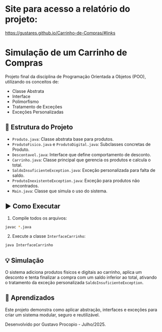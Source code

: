 # Site para acesso a relatório do projeto:
https://gustares.github.io/Carrinho-de-Compras/#links
# Simulação de um Carrinho de Compras

Projeto final da disciplina de Programação Orientada a Objetos (POO), utilizando os conceitos de:

- Classe Abstrata
- Interface
- Polimorfismo
- Tratamento de Exceções
- Exceções Personalizadas

## 📁 Estrutura do Projeto

- `Produto.java`: Classe abstrata base para produtos.
- `ProdutoFisico.java` e `ProdutoDigital.java`: Subclasses concretas de Produto.
- `Descontavel.java`: Interface que define comportamento de desconto.
- `Carrinho.java`: Classe principal que gerencia os produtos e calcula o total.
- `SaldoInsuficienteException.java`: Exceção personalizada para falta de saldo.
- `ProdutoInexistenteException.java`: Exceção para produtos não encontrados.
- `Main.java`: Classe que simula o uso do sistema.

## ▶️ Como Executar

1. Compile todos os arquivos:
```bash
javac *.java
```

2. Execute a classe `InterfaceCarrinho`:
```bash
java InterfaceCarrinho
```

## 💡 Simulação

O sistema adiciona produtos físicos e digitais ao carrinho, aplica um desconto e tenta finalizar a compra com um saldo inferior ao total, ativando o tratamento da exceção personalizada `SaldoInsuficienteException`.

## 🧠 Aprendizados

Este projeto demonstra como aplicar abstração, interfaces e exceções para criar um sistema modular, seguro e reutilizável.

Desenvolvido por Gustavo Procopio - Julho/2025.
